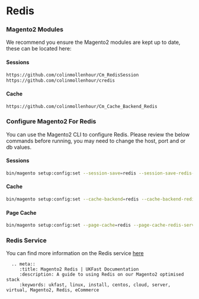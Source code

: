 # Redis

### Magento2 Modules
We recommend you ensure the Magento2 modules are kept up to date, these can be located here:

#### Sessions
```bash
https://github.com/colinmollenhour/Cm_RedisSession
https://github.com/colinmollenhour/credis
```
#### Cache
```bash
https://github.com/colinmollenhour/Cm_Cache_Backend_Redis
```

### Configure Magento2 For Redis
You can use the Magento2 CLI to configure Redis. Please review the below commands before running, you may need to change the host, port and or db values.

#### Sessions
```bash
bin/magento setup:config:set --session-save=redis --session-save-redis-host=127.0.0.1 session-save-redis-port=6379 --session-save-redis-log-level=3 --session-save-redis-db=2
```

#### Cache
```bash
bin/magento setup:config:set --cache-backend=redis --cache-backend-redis-server=127.0.0.1 cache-backend-redis-port=6380 --cache-backend-redis-db=0
```

#### Page Cache
```bash
bin/magento setup:config:set --page-cache=redis --page-cache-redis-server=127.0.0.1 page-cache-redis-port=6381 --page-cache-redis-db=1
```

### Redis Service
You can find more information on the Redis service [here](https://docs.ukfast.co.uk/operatingsystems/linux/redis/redis.html)

```eval_rst
  .. meta::
     :title: Magento2 Redis | UKFast Documentation
     :description: A guide to using Redis on our Magento2 optimised stack
     :keywords: ukfast, linux, install, centos, cloud, server, virtual, Magento2, Redis, eCommerce

